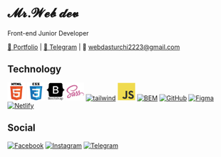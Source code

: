 ﻿# 𝓜𝓻.𝓦𝓮𝓫 𝓭𝓮𝓿

Front-end Junior Developer

[💼 Portfolio](https://qudratulloh.netlify.app/) | [💬 Telegram](https://t.me/MrWebDev) | 📧 webdasturchi2223@gmail.com


## Technology

<p align="left">
  <!-- html -->
  <a href="https://www.w3.org/html/" target="_blank" rel="noreferrer"><img src="https://raw.githubusercontent.com/devicons/devicon/master/icons/html5/html5-original-wordmark.svg" alt="html" width="40" height="40"/></a>
  <!-- css -->
  <a href="https://www.w3schools.com/css/" target="_blank" rel="noreferrer"><img src="https://raw.githubusercontent.com/devicons/devicon/master/icons/css3/css3-original-wordmark.svg" alt="css" width="40" height="40"/></a>
  <!-- bootstrap -->
  <a href="https://getbootstrap.com" target="_blank" rel="noreferrer"><img src="https://raw.githubusercontent.com/devicons/devicon/master/icons/bootstrap/bootstrap-plain-wordmark.svg" alt="bootstrap" width="40" height="40"/></a>
  <!-- sass -->
  <a href="https://sass-lang.com" target="_blank" rel="noreferrer"><img src="https://raw.githubusercontent.com/devicons/devicon/master/icons/sass/sass-original.svg" alt="sass" width="40" height="40"/></a>
  <!-- tailwind -->
  <a href="https://tailwindcss.com/" target="_blank" rel="noreferrer"><img src="https://www.vectorlogo.zone/logos/tailwindcss/tailwindcss-icon.svg" alt="tailwind" width="40" height="40"/></a>
  <!-- js -->
  <a href="https://developer.mozilla.org/en-US/docs/Web/JavaScript" target="_blank" rel="noreferrer"><img src="https://raw.githubusercontent.com/devicons/devicon/master/icons/javascript/javascript-original.svg" alt="javascript" width="40" height="40"/></a>
  <!-- bem -->
  <a href="https://ru.bem.info/" target="_blank" rel="noreferrer"><img src="https://ru.bem.info/S3zKVZJcFfltyiAz-bWVmw4o3IU.svgd" alt="BEM" width="40" height="40"/></a>
  <!-- github -->
  <a href="https://github.com/" target="_blank" rel="noreferrer"><img src="https://github.githubassets.com/pinned-octocat.svg" alt="GitHub" width="40" height="40"/></a>
  <!-- figma -->
  <a href="https://figma.com/" target="_blank" rel="noreferrer"><img src="https://static.figma.com/app/icon/1/touch-180.png" alt="Figma" width="40" height="40"/></a>
  <!-- netlify -->
  <a href="https://www.netlify.com/" target="_blank" rel="noreferrer"><img src="https://www.netlify.com/icon.svg" alt="Netlify" width="40" height="40"/></a>
</p>



## Social

<p align="left">
<!-- facebook -->
<a href="https://www.facebook.com/profile.php?id=100087617301550" target="blank"><img align="center" src="https://raw.githubusercontent.com/rahuldkjain/github-profile-readme-generator/master/src/images/icons/Social/facebook.svg" alt="Facebook" height="30" width="40" /></a>
<!-- instagram -->
<a href="https://www.instagram.com/_Mr_Web_Dev_/" target="blank"><img align="center" src="https://raw.githubusercontent.com/rahuldkjain/github-profile-readme-generator/master/src/images/icons/Social/instagram.svg" alt="Instagram" height="30" width="40" /></a>
<!-- telegram -->
<a href="https://telegram.org/MrWebDev/" target="blank"><img align="center" src="https://upload.wikimedia.org/wikipedia/commons/thumb/8/82/Telegram_logo.svg/2048px-Telegram_logo.svg.png" alt="Telegram" height="30" width="30" /></a>
</p>
